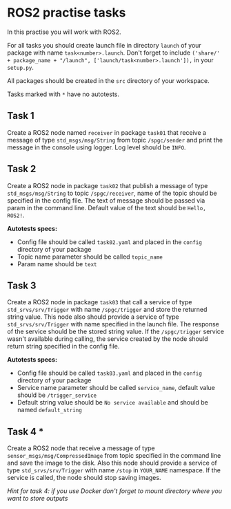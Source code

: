 # ROS2 practise tasks

In this practise you will work with ROS2. 

For all tasks you should create launch file in directory `launch` of your package with name `task<number>.launch`. 
Don't forget to include `('share/' + package_name + "/launch", ['launch/task<number>.launch']),` in your `setup.py`.

All packages should be created in the `src` directory of your workspace.

Tasks marked with `*` have no autotests.

## Task 1
Create a ROS2 node named `receiver` in package `task01` that receive a message of type `std_msgs/msg/String` from topic `/spgc/sender` 
and print the message in the console using logger. Log level should be `INFO`.

## Task 2
Create a ROS2 node in package `task02` that publish a message of type `std_msgs/msg/String` to topic `/spgc/receiver`, name 
of the topic should be specified in the config file. The text of message should be passed via param in the 
command line. Default value of the text should be `Hello, ROS2!`.

**Autotests specs:**
+ Config file should be called `task02.yaml` and placed in the `config` directory of your package
+ Topic name parameter should be called `topic_name`
+ Param name should be `text`

## Task 3
Create a ROS2 node in package `task03` that call a service of type `std_srvs/srv/Trigger` with name `/spgc/trigger` 
and store the returned string value. This node also should provide a service of type `std_srvs/srv/Trigger`
with name specified in the launch file. The response of the service should be the stored string value. 
If the `/spgc/trigger` service wasn't available during calling, the service created by the node should return
string specified in the config file.

**Autotests specs:**
+ Config file should be called `task03.yaml` and placed in the `config` directory of your package
+ Service name parameter should be called `service_name`, default value should be `/trigger_service`
+ Default string value should be `No service available` and should be named `default_string`

## Task 4 *
Create a ROS2 node that receive a message of type `sensor_msgs/msg/CompressedImage` from topic 
specified in the command line and save the image to the disk. Also this node should provide a service
of type `std_srvs/srv/Trigger` with name `/stop` in `YOUR_NAME` namespace. If the service is called, the node should stop saving images.

_Hint for task 4: if you use Docker don't forget to mount directory where you want to store outputs_
